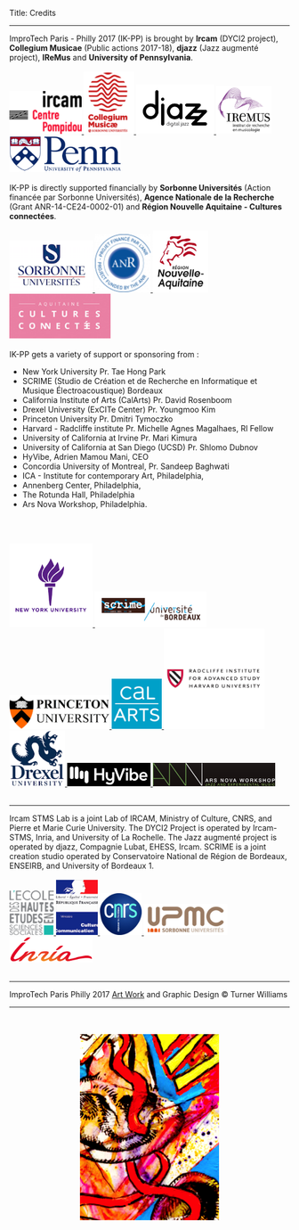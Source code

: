 Title: Credits

---

ImproTech Paris - Philly 2017 (IK-PP) is brought by **Ircam** (DYCI2 project), **Collegium Musicae** (Public actions 2017-18),  **djazz** (Jazz augmenté project), **IReMus** and **University of Pennsylvania**.
<br><br>
<a target="_blank" href="https://www.w3schools.com"> <img  src="../images/ircam.gif" width="130"> </a>
<a target="_blank" href="https://www.w3schools.com"> <img  src="../images/collegium-logo.png" width="90"> </a>
<a target="_blank" href="https://www.w3schools.com"> <img  src="../images/DjazzLOGO.png" width="140"> </a>
<a target="_blank" href="https://www.w3schools.com"> <img  src="../images/logo-iremus.png" width="100"> </a>
<a target="_blank" href="https://www.w3schools.com"> <img  src="../images/penn_fulllogo.gif" width="200"> </a>
<br><br>
IK-PP is directly supported financially by **Sorbonne Universités** (Action financée par Sorbonne Universités), **Agence Nationale de la Recherche** (Grant ANR-14-CE24-0002-01) and **Région Nouvelle Aquitaine - Cultures connectées**.
<br><br>
<a target="_blank" href="https://www.w3schools.com"> <img  src="../images/sorbonne.png" width="150"> </a>
<a target="_blank" href="https://www.w3schools.com"> <img  src="../images/ANR.png" width="100"> </a>
<a target="_blank" href="https://www.w3schools.com"> <img  src="../images/Aquitaine.png" width="100"> </a>
<a target="_blank" href="https://www.w3schools.com"> <img  src="../images/CultCon.jpg" height="80"> </a>
<br><br>
IK-PP gets a variety of support or sponsoring  from :

- New York University Pr. Tae Hong Park  
- SCRIME (Studio de Création et de Recherche en Informatique et Musique Électroacoustique) Bordeaux
- California Institute of Arts (CalArts) Pr. David Rosenboom  
- Drexel University (ExCITe Center) Pr. Youngmoo Kim
- Princeton University Pr. Dmitri Tymoczko
- Harvard - Radcliffe institute Pr. Michelle Agnes Magalhaes, RI Fellow
- University of California at Irvine Pr. Mari Kimura
- University of California at San Diego (UCSD) Pr. Shlomo Dubnov
- HyVibe, Adrien Mamou Mani, CEO
- Concordia University of Montreal, Pr. Sandeep Baghwati
- ICA - Institute for contemporary Art, Philadelphia,
- Annenberg Center, Philadelphia,
- The Rotunda Hall, Philadelphia
- Ars Nova Workshop, Philadelphia.

<br><br>

<a target="_blank" href="https://www.w3schools.com"> <img  src="../images/NYU.png" width="150"> </a>
<a target="_blank" href="https://www.w3schools.com"> <img  src="../images/Scrime.jpg" width="200"> </a>
<a target="_blank" href="https://www.w3schools.com"> <img  src="../images/princetonlogo.png" width="180"> </a>
<a target="_blank" href="https://www.w3schools.com"> <img  src="../images/Calarts.png" width="90"> </a>
<a target="_blank" href="https://www.w3schools.com"> <img  src="../images/harvardlogo.png" height="180"> </a>
<a target="_blank" href="https://www.w3schools.com"> <img  src="../images/drexel.png" width="100"> </a>
<a target="_blank" href="https://www.w3schools.com"> <img  src="../images/HYVibe.png" width="150"> </a>
<a target="_blank" href="https://www.w3schools.com"> <img  src="../images/arsnovalogo.png" width="220"> </a>
<br><br>

---

Ircam STMS Lab is a joint Lab of IRCAM, Ministry of Culture, CNRS, and Pierre et Marie Curie University. The DYCI2 Project is operated by Ircam-STMS, Inria, and University of La Rochelle. The Jazz augmenté project is operated by djazz, Compagnie Lubat, EHESS, Ircam.
SCRIME is a joint creation studio operated by Conservatoire National de Région de Bordeaux, ENSEIRB, and University of Bordeaux 1.
<br><br>
<a target="_blank" href="https://www.w3schools.com"> <img  src="../images/logo-ehess.gif" width="80"> </a>
<a target="_blank" href="https://www.w3schools.com"> <img  src="../images/mcc.png" width="75"> </a>
<a target="_blank" href="https://www.w3schools.com"> <img  src="../images/cnrsfr-grand.jpg" width="75"> </a>
<a target="_blank" href="https://www.w3schools.com"> <img  src="../images/upmc.gif" width="150"> </a>
<a target="_blank" href="https://www.w3schools.com"> <img  src="../images/inria.png" width="150"> </a>
<br><br>

---

ImproTech Paris Philly 2017 [Art Work]({filename}/pages/TWArt.md) and Graphic Design © Turner Williams

---

<p align="center">
   <br><br>
  <img src="../images/IKPoster_Frag13.png" width="250"> 
   <br><br>
</p>



